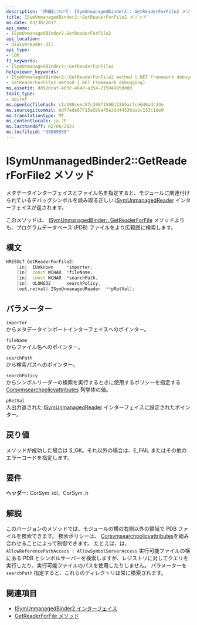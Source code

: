 ```yaml
---
description: '詳細について: ISymUnmanagedBinder2:: GetReaderForFile2 メソッド'
title: ISymUnmanagedBinder2::GetReaderForFile2 メソッド
ms.date: 03/30/2017
api_name:
- ISymUnmanagedBinder2.GetReaderForFile2
api_location:
- diasymreader.dll
api_type:
- COM
f1_keywords:
- ISymUnmanagedBinder2::GetReaderForFile2
helpviewer_keywords:
- ISymUnmanagedBinder2::GetReaderForFile2 method [.NET Framework debugging]
- GetReaderForFile2 method [.NET Framework debugging]
ms.assetid: dd92dcaf-403c-464d-a254-21594985dddd
topic_type:
- apiref
ms.openlocfilehash: c1a180ceec07c3087150613365acfce646adc34e
ms.sourcegitcommit: ddf7edb67715a5b9a45e3dd44536dabc153c1de0
ms.translationtype: MT
ms.contentlocale: ja-JP
ms.lasthandoff: 02/06/2021
ms.locfileid: "99689938"
---
```

# <a name="isymunmanagedbinder2getreaderforfile2-method"></a>ISymUnmanagedBinder2::GetReaderForFile2 メソッド

メタデータインターフェイスとファイル名を指定すると、モジュールに関連付けられているデバッグシンボルを読み取る正しい [ISymUnmanagedReader](isymunmanagedreader-interface.md) インターフェイスが返されます。  
  
 このメソッドは、 [ISymUnmanagedBinder:: GetReaderForFile](isymunmanagedbinder-getreaderforfile-method.md) メソッドよりも、プログラムデータベース (PDB) ファイルをより広範囲に検索します。  
  
## <a name="syntax"></a>構文  
  
```cpp  
HRESULT GetReaderForFile2(  
    [in]  IUnknown     *importer,  
    [in]  const WCHAR  *fileName,  
    [in]  const WCHAR  *searchPath,  
    [in]  ULONG32      searchPolicy,  
    [out,retval] ISymUnmanagedReader  **pRetVal);  
```  
  
## <a name="parameters"></a>パラメーター  

 `importer`  
 からメタデータインポートインターフェイスへのポインター。  
  
 `fileName`  
 からファイル名へのポインター。  
  
 `searchPath`  
 から検索パスへのポインター。  
  
 `searchPolicy`  
 からシンボルリーダーの検索を実行するときに使用するポリシーを指定する [Corsymsearchpolicyattributes](corsymsearchpolicyattributes-enumeration.md) 列挙体の値。  
  
 `pRetVal`  
 入出力返された [ISymUnmanagedReader](isymunmanagedreader-interface.md) インターフェイスに設定されたポインター。  
  
## <a name="return-value"></a>戻り値  

 メソッドが成功した場合は S_OK。それ以外の場合は、E_FAIL またはその他のエラーコードを指定します。  
  
## <a name="requirements"></a>要件  

 **ヘッダー:** CorSym .idl、CorSym .h  
  
## <a name="remarks"></a>解説  

 このバージョンのメソッドでは、モジュールの横の右側以外の領域で PDB ファイルを検索できます。 検索ポリシーは、 [Corsymsearchpolicyattributes](corsymsearchpolicyattributes-enumeration.md)を組み合わせることによって制御できます。 たとえば、は、 `AllowReferencePathAccess | AllowSymbolServerAccess` 実行可能ファイルの横にある PDB とシンボルサーバーを検索しますが、レジストリに対してクエリを実行したり、実行可能ファイルのパスを使用したりしません。 パラメーターを `searchPath` 指定すると、これらのディレクトリは常に検索されます。  
  
## <a name="see-also"></a>関連項目

- [ISymUnmanagedBinder2 インターフェイス](isymunmanagedbinder2-interface.md)
- [GetReaderForFile メソッド](isymunmanagedbinder-getreaderforfile-method.md)
